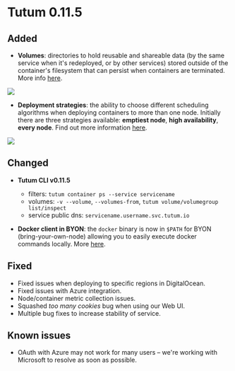 # Tutum 0.11.5

## Added 

- **Volumes**: directories to hold reusable and shareable data (by the same service when it's redeployed, or by other services) stored outside of the container's filesystem that can persist when containers are terminated. More info [here](https://support.tutum.co/support/solutions/articles/5000520731-volumes).

![](https://s.tutum.co/support/images/data-volumes-wizard.png)

- **Deployment strategies**: the ability to choose different scheduling algorithms when deploying containers to more than one node. Initially there are three strategies available: **emptiest node**, **high availability**, **every node**. Find out more information [here](https://support.tutum.co/support/solutions/articles/5000520721]).

![](http://s.tutum.co.s3.amazonaws.com/support/images/deployment_strategy.png)


## Changed

- **Tutum CLI v0.11.5**
  - filters: `tutum container ps --service servicename`
  - volumes: `-v --volume`, `--volumes-from`, `tutum volume/volumegroup list/inspect`
  - service public dns: `servicename.username.svc.tutum.io`

- **Docker client in BYON**: the `docker` binary is now in `$PATH` for BYON (bring-your-own-node) allowing you to easily execute docker commands locally. More [here](https://support.tutum.co/support/solutions/articles/5000513678-bring-your-own-node).


## Fixed

- Fixed issues when deploying to specific regions in DigitalOcean.
- Fixed issues with Azure integration.
- Node/container metric collection issues.
- Squashed *too many cookies* bug when using our Web UI.
- Multiple bug fixes to increase stability of service. 

## Known issues

- OAuth with Azure may not work for many users – we're working with Microsoft to resolve as soon as possible. 
